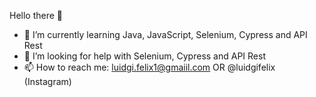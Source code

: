 Hello there 👋

- 🌱 I’m currently learning Java, JavaScript, Selenium, Cypress and API Rest
- 🤔 I’m looking for help with Selenium, Cypress and API Rest
- 📫 How to reach me: luidgi.felix1@gmaiil.com OR @luidgifelix (Instagram)
